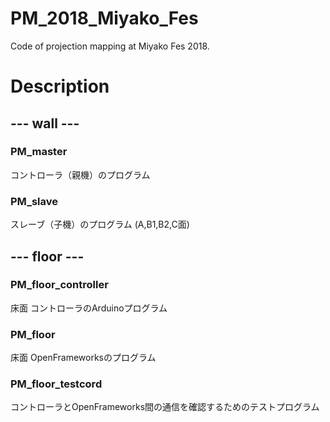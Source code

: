 # PM_2018_Miyako_Fes
 Code of projection mapping at Miyako Fes 2018.

# Description

## --- wall ---

### PM_master
 コントローラ（親機）のプログラム

### PM_slave
 スレーブ（子機）のプログラム (A,B1,B2,C面)

## --- floor ---

### PM_floor_controller
 床面 コントローラのArduinoプログラム

### PM_floor
 床面 OpenFrameworksのプログラム

### PM_floor_testcord
 コントローラとOpenFrameworks間の通信を確認するためのテストプログラム
